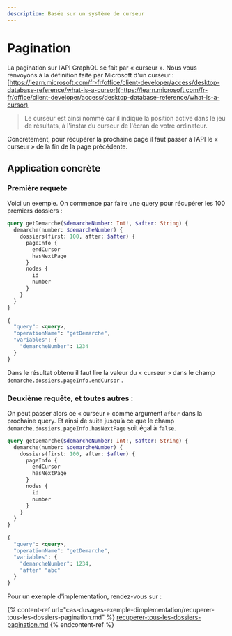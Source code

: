 ```yaml
---
description: Basée sur un système de curseur
---
```


# Pagination

La pagination sur l’API GraphQL se fait par « curseur ». Nous vous renvoyons à la définition faite par Microsoft d'un curseur : [https://learn.microsoft.com/fr-fr/office/client-developer/access/desktop-database-reference/what-is-a-cursor](https://learn.microsoft.com/fr-fr/office/client-developer/access/desktop-database-reference/what-is-a-cursor)

> Le curseur est ainsi nommé car il indique la position active dans le jeu de résultats, à l'instar du curseur de l'écran de votre ordinateur.

Concrètement, pour récupérer la prochaine page il faut passer à l’API le « curseur » de la fin de la page précédente.

## Application concrète&#x20;

### Première requete&#x20;

Voici un exemple. On commence par faire une query pour récupérer les 100 premiers dossiers :

```graphql
query getDemarche($demarcheNumber: Int!, $after: String) {
  demarche(number: $demarcheNumber) {
    dossiers(first: 100, after: $after) {
      pageInfo {
        endCursor
        hasNextPage
      }
      nodes {
        id
        number
      }
    }
  }
}
```

```graphql
{
  "query": <query>,
  "operationName": "getDemarche",
  "variables": {
    "demarcheNumber": 1234
  }
}
```

Dans le résultat obtenu il faut lire la valeur du « curseur » dans le champ `demarche.dossiers.pageInfo.endCursor` .&#x20;

### Deuxième requête, et toutes autres :

On peut passer alors ce « curseur » comme argument `after` dans la prochaine query. Et ainsi de suite jusqu’à ce que le champ `demarche.dossiers.pageInfo.hasNextPage` soit égal à `false`.

```graphql
query getDemarche($demarcheNumber: Int!, $after: String) {
  demarche(number: $demarcheNumber) {
    dossiers(first: 100, after: $after) {
      pageInfo {
        endCursor
        hasNextPage
      }
      nodes {
        id
        number
      }
    }
  }
}
```

```graphql
{
  "query": <query>,
  "operationName": "getDemarche",
  "variables": {
    "demarcheNumber": 1234,
    "after" "abc"
  }
}
```

Pour un exemple d'implementation, rendez-vous sur :&#x20;

{% content-ref url="cas-dusages-exemple-dimplementation/recuperer-tous-les-dossiers-pagination.md" %}
[recuperer-tous-les-dossiers-pagination.md](cas-dusages-exemple-dimplementation/recuperer-tous-les-dossiers-pagination.md)
{% endcontent-ref %}
